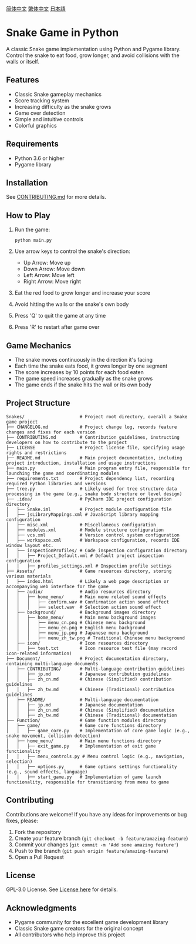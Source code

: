 [简体中文](./Document/README/zh_cn.md)
[繁体中文](./Document/README/zh_tw.md)
[日本語](./Document/README/jp.md)

# Snake Game in Python

A classic Snake game implementation using Python and Pygame library. Control the snake to eat food, grow longer, and avoid collisions with the walls or itself.

## Features

- Classic Snake gameplay mechanics
- Score tracking system
- Increasing difficulty as the snake grows
- Game over detection
- Simple and intuitive controls
- Colorful graphics

## Requirements

- Python 3.6 or higher
- Pygame library

## Installation

See [CONTRIBUTING.md](./CONTRIBUTING.md) for more details.

## How to Play

1. Run the game:
   ```
   python main.py
   ```

2. Use arrow keys to control the snake's direction:
   - Up Arrow: Move up
   - Down Arrow: Move down
   - Left Arrow: Move left
   - Right Arrow: Move right

3. Eat the red food to grow longer and increase your score
4. Avoid hitting the walls or the snake's own body
5. Press 'Q' to quit the game at any time
6. Press 'R' to restart after game over

## Game Mechanics

- The snake moves continuously in the direction it's facing
- Each time the snake eats food, it grows longer by one segment
- The score increases by 10 points for each food eaten
- The game speed increases gradually as the snake grows
- The game ends if the snake hits the wall or its own body

## Project Structure

```
Snakes/                     # Project root directory, overall a Snake game project
├── CHANGELOG.md            # Project change log, records feature changes and fixes for each version
├── CONTRIBUTING.md         # Contribution guidelines, instructing developers on how to contribute to the project
├── LICENSE                 # Project license file, specifying usage rights and restrictions
├── README.md               # Main project documentation, including project introduction, installation and usage instructions
├── main.py                 # Main program entry file, responsible for launching the game and coordinating modules
├── requirements.txt        # Project dependency list, recording required Python libraries and versions
├── tree.py                 # Likely used for tree structure data processing in the game (e.g., snake body structure or level design)
├── .idea/                  # PyCharm IDE project configuration directory
│   ├── Snake.iml           # Project module configuration file
│   ├── jsLibraryMappings.xml # JavaScript library mapping configuration
│   ├── misc.xml            # Miscellaneous configuration
│   ├── modules.xml         # Module structure configuration
│   ├── vcs.xml             # Version control system configuration
│   ├── workspace.xml       # Workspace configuration, records IDE window layout etc.
│   ├── inspectionProfiles/ # Code inspection configuration directory
│   │   ├── Project_Default.xml # Default project inspection configuration
│   │   ├── profiles_settings.xml # Inspection profile settings
├── Assets/                 # Game resources directory, storing various materials
│   ├── index.html          # Likely a web page description or accompanying web interface for the game
│   ├── audio/              # Audio resources directory
│   │   ├── home_menu/      # Main menu related sound effects
│   │   │   ├── confirm.wav # Confirmation action sound effect
│   │   │   ├── select.wav  # Selection action sound effect
│   ├── background/         # Background images directory
│   │   ├── home_menu/      # Main menu background images
│   │   │   ├── menu_cn.png # Chinese menu background
│   │   │   ├── menu_en.png # English menu background
│   │   │   ├── menu_jp.png # Japanese menu background
│   │   │   ├── menu_zh_tw.png # Traditional Chinese menu background
│   ├── icon/               # Icon resources directory
│   │   ├── test.txt        # Icon resource test file (may record icon-related information)
├── Document/               # Project documentation directory, containing multi-language documents
│   ├── CONTRIBUTING/       # Multi-language contribution guidelines
│   │   ├── jp.md           # Japanese contribution guidelines
│   │   ├── zh_cn.md        # Chinese (Simplified) contribution guidelines
│   │   ├── zh_tw.md        # Chinese (Traditional) contribution guidelines
│   ├── README/             # Multi-language documentation
│   │   ├── jp.md           # Japanese documentation
│   │   ├── zh_cn.md        # Chinese (Simplified) documentation
│   │   ├── zh_tw.md        # Chinese (Traditional) documentation
├── Function/               # Game function modules directory
│   ├── game/               # Game core functions directory
│   │   ├── game_core.py    # Implementation of core game logic (e.g., snake movement, collision detection)
│   ├── home_menu/          # Main menu functions directory
│   │   ├── exit_game.py    # Implementation of exit game functionality
│   │   ├── menu_controls.py # Menu control logic (e.g., navigation, selection)
│   │   ├── options.py      # Game options settings functionality (e.g., sound effects, language)
│   │   ├── start_game.py   # Implementation of game launch functionality, responsible for transitioning from menu to game
```

## Contributing

Contributions are welcome! If you have any ideas for improvements or bug fixes, please:

1. Fork the repository
2. Create your feature branch (`git checkout -b feature/amazing-feature`)
3. Commit your changes (`git commit -m 'Add some amazing feature'`)
4. Push to the branch (`git push origin feature/amazing-feature`)
5. Open a Pull Request

## License

GPL-3.0 License. See [License here](./LICENSE) for details.

## Acknowledgments

- Pygame community for the excellent game development library
- Classic Snake game creators for the original concept
- All contributors who help improve this project